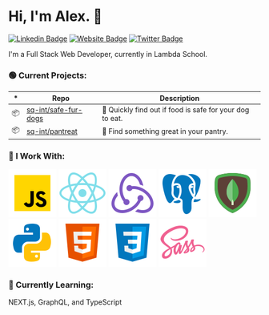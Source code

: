 # Hi, I'm Alex. 👋

[![Linkedin Badge](https://img.shields.io/badge/-alex-blue?style=flat&logo=Linkedin&logoColor=white&link=https://www.linkedin.com/in/alexander-cooter/)](https://www.linkedin.com/in/alexander-cooter/)
[![Website Badge](https://img.shields.io/badge/-alexcooter.com-CCCCCC?style=flat&logo=Firefox&logoColor=444444&link=https://alexcooter.com)](https://alexcooter.com)
[![Twitter Badge](https://img.shields.io/badge/-@alexlcooter-1ca0f1?style=flat&labelColor=1ca0f1&logo=twitter&logoColor=white&link=https://twitter.com/alexlcooter)](https://twitter.com/alexlcooter)

I'm a Full Stack Web Developer, currently in Lambda School.

### 🟢 Current Projects:

| \*  | Repo                                                            | Description                                              |
| --- | --------------------------------------------------------------- | -------------------------------------------------------- |
| 📦  | [sq-int/safe-fur-dogs](https://github.com/sq-int/safe-fur-dogs) | 🐶 Quickly find out if food is safe for your dog to eat. |
| 📦  | [sq-int/pantreat](https://github.com/sq-int/pantreat)           | 🍩 Find something great in your pantry.                  |

### 🔨 I Work With:

<img src="./assets/javascript.svg"> <img src="./assets/react.svg">
<img src="./assets/redux.svg"> <img src="./assets/postgres.svg">
<img src="./assets/mongo.svg"> <img src="./assets/python.svg">
<img src="./assets/html.svg"> <img src="./assets/css.svg">
<img src="./assets/sass.svg">

### 📖 Currently Learning:

NEXT.js, GraphQL, and TypeScript
